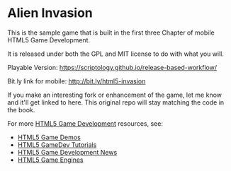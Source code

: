 # Alien Invasion

This is the sample game that is built in the first three Chapter of
mobile HTML5 Game Development.

It is released under both the GPL and MIT license to do with what you will.

Playable Version:
https://scriptology.github.io/release-based-workflow/

Bit.ly link for mobile:
http://bit.ly/html5-invasion

If you make an interesting fork or enhancement of the game, let me know and it'll get
linked to here. This original repo will stay matching the code in the book.

For more [HTML5 Game Development](http://www.html5gamedevelopment.org) resources, see:

- [HTML5 Game Demos](http://www.html5gamedevelopment.org/html5-demos)
- [HTML5 GameDev Tutorials](http://www.html5gamedevelopment.org/html5-game-tutorials)
- [HTML5 Game Development News](http://www.html5gamedevelopment.org/html5-news)
- [HTML5 Game Engines](http://www.html5gamedevelopment.org/html5-engines)
